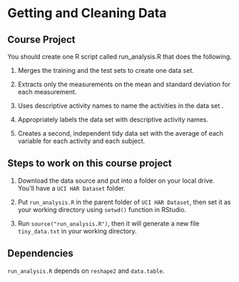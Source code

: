 # Getting and Cleaning Data



## Course Project



You should create one R script called run_analysis.R that does the following.


1. Merges the training and the test sets to create one data set.

2. Extracts only the measurements on the mean and standard deviation for each measurement.

3. Uses descriptive activity names to name the activities in the data set
.
4. Appropriately labels the data set with descriptive activity names.

5. Creates a second, independent tidy data set with the average of each variable for each activity and each subject.



## Steps to work on this course project



1. Download the data source and put into a folder on your local drive. You'll have a ```UCI HAR Dataset``` folder.

2. Put ```run_analysis.R``` in the parent folder of ```UCI HAR Dataset```, then set it as your working directory using ```setwd()``` function in RStudio.

3. Run ```source("run_analysis.R")```, then it will generate a new file ```tiny_data.txt``` in your working directory.



## Dependencies

```run_analysis.R``` depends on ```reshape2``` and ```data.table```. 